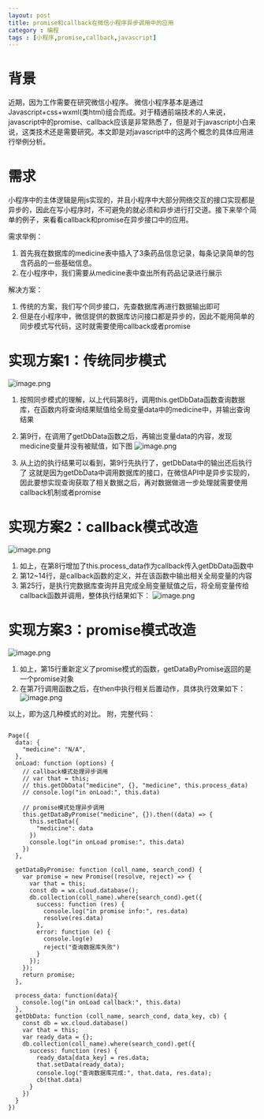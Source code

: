 ```yaml
---
layout: post
title: promise和callback在微信小程序异步调用中的应用
category : 编程
tags : [小程序,promise,callback,javascript]
---
```


# 背景
近期，因为工作需要在研究微信小程序。
微信小程序基本是通过Javascript+css+wxml(类html)组合而成。对于精通前端技术的人来说，javascript中的promise、callback应该是非常熟悉了，但是对于javascript小白来说，这类技术还是需要研究。本文即是对javascript中的这两个概念的具体应用进行举例分析。

# 需求
小程序中的主体逻辑是用js实现的，并且小程序中大部分网络交互的接口实现都是异步的，因此在写小程序时，不可避免的就必须和异步进行打交道。接下来举个简单的例子，来看看callback和promise在异步接口中的应用。

需求举例：
1. 首先我在数据库的medicine表中插入了3条药品信息记录，每条记录简单的包含药品的一些基础信息。
2. 在小程序中，我们需要从medicine表中查出所有药品记录进行展示

解决方案：
1. 传统的方案，我们写个同步接口，先查数据库再进行数据输出即可
2. 但是在小程序中，微信提供的数据库访问接口都是异步的，因此不能用简单的同步模式写代码，这时就需要使用callback或者promise

# 实现方案1：传统同步模式
![image.png](https://upload-images.jianshu.io/upload_images/13183512-6b03a9adfa335979.png?imageMogr2/auto-orient/strip%7CimageView2/2/w/1240)


1. 按照同步模式的理解，以上代码第8行，调用this.getDbData函数查询数据库，在函数内将查询结果赋值给全局变量data中的medicine中，并输出查询结果
2. 第9行，在调用了getDbData函数之后，再输出变量data的内容，发现medicine变量并没有被赋值，如下图
![image.png](https://upload-images.jianshu.io/upload_images/13183512-7ffa3bca2fab57ec.png?imageMogr2/auto-orient/strip%7CimageView2/2/w/1240)

3. 从上边的执行结果可以看到，第9行先执行了，getDbData中的输出还后执行了
这就是因为getDbData中调用数据库的接口，在微信API中是异步实现的，因此要想实现查询获取了相关数据之后，再对数据做进一步处理就需要使用callback机制或者promise

# 实现方案2：callback模式改造
![image.png](https://upload-images.jianshu.io/upload_images/13183512-dfd84eb99eacded8.png?imageMogr2/auto-orient/strip%7CimageView2/2/w/1240)

1. 如上，在第8行增加了this.process_data作为callback传入getDbData函数中
2. 第12~14行，是callback函数的定义，并在该函数中输出相关全局变量的内容
3. 第25行，是执行完数据库查询并且完成全局变量赋值之后，将全局变量传给callback函数并调用，整体执行结果如下：
![image.png](https://upload-images.jianshu.io/upload_images/13183512-a54e600a114330cf.png?imageMogr2/auto-orient/strip%7CimageView2/2/w/1240)

# 实现方案3：promise模式改造
![image.png](https://upload-images.jianshu.io/upload_images/13183512-c9e67601b5caaa59.png?imageMogr2/auto-orient/strip%7CimageView2/2/w/1240)

1. 如上，第15行重新定义了promise模式的函数，getDataByPromise返回的是一个promise对象
2. 在第7行调用函数之后，在then中执行相关后置动作，具体执行效果如下：
![image.png](https://upload-images.jianshu.io/upload_images/13183512-3058eab0e0fe5f2d.png?imageMogr2/auto-orient/strip%7CimageView2/2/w/1240)

以上，即为这几种模式的对比。
附，完整代码：
```

Page({
  data: {
    "medicine": "N/A",
  },
  onLoad: function (options) {
    // callback模式处理异步调用
    // var that = this;
    // this.getDbData("medicine", {}, "medicine", this.process_data)
    // console.log("in onLoad:", this.data)

    // promise模式处理异步调用
    this.getDataByPromise("medicine", {}).then((data) => { 
      this.setData({
        "medicine": data
      })
      console.log("in onLoad promise:", this.data)
    })
  },

  getDataByPromise: function (coll_name, search_cond) {
    var promise = new Promise((resolve, reject) => {
      var that = this;
      const db = wx.cloud.database();
      db.collection(coll_name).where(search_cond).get({
        success: function (res) {
          console.log("in promise info:", res.data)
          resolve(res.data)
        },
        error: function (e) {
          console.log(e)
          reject("查询数据库失败")
        }
      });
    });
    return promise;
  },

  process_data: function(data){
    console.log("in onLoad callback:", this.data)
  },
  getDbData: function (coll_name, search_cond, data_key, cb) {
    const db = wx.cloud.database()
    var that = this;
    var ready_data = {};
    db.collection(coll_name).where(search_cond).get({
      success: function (res) {
        ready_data[data_key] = res.data;
        that.setData(ready_data);
        console.log("查询数据库完成:", that.data, res.data);
        cb(that.data)
      }
    })
  }
})
```
